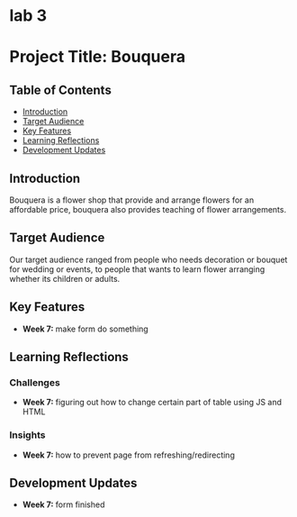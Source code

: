 # lab 3
# Project Title: Bouquera

## Table of Contents
- [Introduction](#introduction)
- [Target Audience](#target-audience)
- [Key Features](#key-features)
- [Learning Reflections](#learning-reflections)
- [Development Updates](#development-updates)

## Introduction
Bouquera is a flower shop that provide and arrange flowers for an affordable price, bouquera also provides teaching of flower arrangements.

## Target Audience
Our target audience ranged from people who needs decoration or bouquet for wedding or events, to people that wants to learn flower arranging whether its children or adults.

## Key Features
- **Week 7:** make form do something

## Learning Reflections
### Challenges
- **Week 7:** figuring out how to change certain part of table using JS and HTML

### Insights
- **Week 7:** how to prevent page from refreshing/redirecting


## Development Updates
- **Week 7:** form finished 